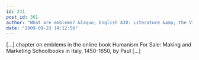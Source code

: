 ```yaml
---
id: 241
post_id: 361
author: "What are emblems? &laquo; English 430: Literature &amp; the Visual Arts"
date: "2009-09-23 14:12:56"
---
```

[...] chapter on emblems in the online book Humanism For Sale: Making and Marketing Schoolbooks in Italy, 1450-1650, by Paul [...]
